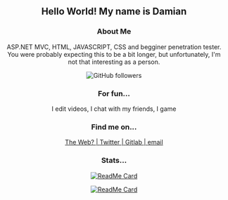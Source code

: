 <div align='center'>
 
## Hello World! My name is Damian



### About Me

ASP.NET MVC, HTML, JAVASCRIPT, CSS and begginer penetration tester. You were probably expecting this to be a bit longer, but unfortunately, I'm not that interesting as a person. 

<img alt="GitHub followers" src="https://img.shields.io/github/followers/dk-raw?color=black&label=Github%20Followers&logo=Github&logoColor=white&style=for-the-badge">

### For fun...
I edit videos,
I chat with my friends,
I game

### Find me on...

[The Web? | ](https://dkatsios.ml)
[Twitter | ](https://twitter.com/damik_raw)
[Gitlab | ](https://gitlab.com/dk.raw)
[email](mailto://hello@dkatsios.tk)
</div>
<div align='center'>
 
### Stats...
 
   [![ReadMe Card](https://github-readme-stats.vercel.app/api?username=dk-raw&show_icons=true&theme=vue-dark&include_all_commits=true)]()


   [![ReadMe Card](https://github-readme-stats.vercel.app/api/top-langs?username=dk-raw&show_icons=true&theme=vue-dark&include_all_commits=true)]()

</div>
